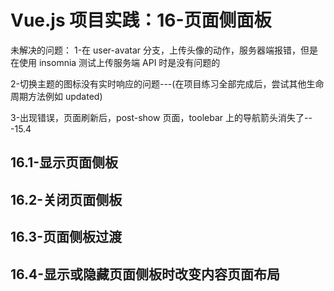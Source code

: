 # Vue.js 项目实践：16-页面侧面板

未解决的问题：
1-在 user-avatar 分支，上传头像的动作，服务器端报错，但是在使用 insomnia 测试上传服务端 API 时是没有问题的

2-切换主题的图标没有实时响应的问题---(在项目练习全部完成后，尝试其他生命周期方法例如 updated)

3-出现错误，页面刷新后，post-show 页面，toolebar 上的导航箭头消失了---15.4

## 16.1-显示页面侧板

## 16.2-关闭页面侧板

## 16.3-页面侧板过渡

## 16.4-显示或隐藏页面侧板时改变内容页面布局
